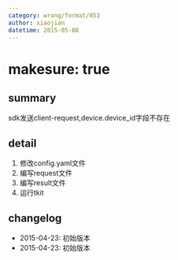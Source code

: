 ```yaml
---
category: wrong/format/053
author: xiaojian
datetime: 2015-05-08
---
```


# makesure: true

## summary

sdk发送client-request,device.device_id字段不存在

## detail

1. 修改config.yaml文件
1. 编写request文件
1. 编写result文件
1. 运行tkit

## changelog

- 2015-04-23: 初始版本
- 2015-04-23: 初始版本
